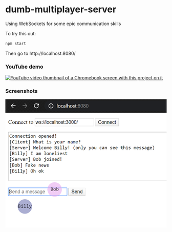 # dumb-multiplayer-server

Using WebSockets for some epic communication skills

To try this out:
```sh
npm start
```
Then go to http://localhost:8080/

### YouTube demo

[![YouTube video thumbnail of a Chromebook screen with this project on it](https://img.youtube.com/vi/lJ3Rs3_lVeU/mqdefault.jpg)](https://www.youtube.com/watch?v=lJ3Rs3_lVeU)

### Screenshots

![A screenshot of Chrome open to this project with the conversation and cursors of two users named Bob and Billy.](./fotos/bob-and-billy.png)
